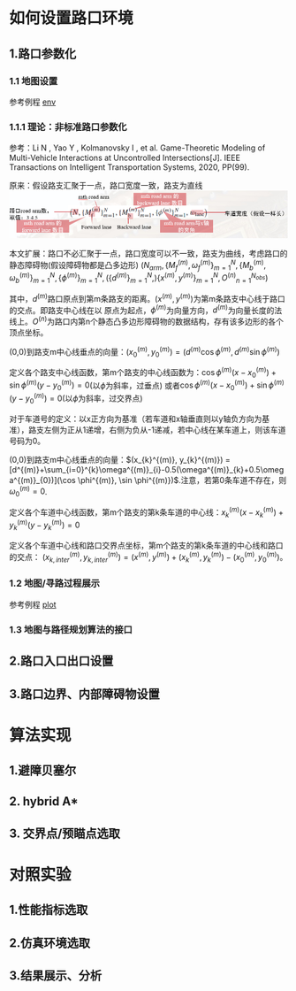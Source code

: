 # 如何设置路口环境
## 1.路口参数化
### 1.1 地图设置
参考例程
[env](../路径规划例程/地图设置参考PathPlanning-master/PathPlanning-master/Search_based_Planning/Search_2D/env.py)

### 1.1.1 理论：非标准路口参数化
参考：Li N , Yao Y , Kolmanovsky I , et al. Game-Theoretic Modeling of Multi-Vehicle Interactions at Uncontrolled Intersections[J]. IEEE Transactions on Intelligent Transportation Systems, 2020, PP(99).

原来：假设路支汇聚于一点，路口宽度一致，路支为直线
![](./origin%E8%B7%AF%E5%8F%A3%E6%95%B0%E6%8D%AE%E7%BB%93%E6%9E%84.png)

本文扩展：路口不必汇聚于一点，路口宽度可以不一致，路支为曲线，考虑路口的静态障碍物(假设障碍物都是凸多边形)
$(N_{arm}, \{M_{f}^{(m)},\omega_{f}^{(m)}\}_{m=1}^{N}, \{M_{b}^{(m)},\omega_{b}^{(m)}\}_{m=1}^{N},\{\phi^{(m)}\}_{m=1}^{N}, (\{d^{(m)}\}_{m=1}^{N},) \{x^{(m)}, y^{(m)}\}_{m=1}^{N}, {O^{(n)}}_{n=1}^{N_{obs}})$

其中，$d^{(m)}$路口原点到第m条路支的距离。$(x^{(m)}, y^{(m)})$为第m条路支中心线于路口的交点。即路支中心线在以
原点为起点，$\phi^{(m)}$为向量方向，$d^{(m)}$为向量长度的法线上。$O^{(n)}$为路口内第n个静态凸多边形障碍物的数据结构，存有该多边形的各个顶点坐标。

(0,0)到路支m中心线垂点的向量：$(x_{0}^{(m)}, y_{0}^{(m)}) = (d^{(m)}\cos \phi^{(m)}, d^{(m)}\sin \phi^{(m)})$

定义各个路支中心线函数，第m个路支的中心线函数为：$\cos \phi^{(m)}(x-x_{0}^{(m)}) + \sin \phi^{(m)}(y-y_{0}^{(m)}) = 0$(以$\phi$为斜率，过垂点)
或者$\cos \phi^{(m)}(x-x_{0}^{(m)}) + \sin \phi^{(m)}(y-y_{0}^{(m)}) = 0$(以$\phi$为斜率，过交界点)

对于车道号的定义：以x正方向为基准（若车道和x轴垂直则以y轴负方向为基准），路支左侧为正从1递增，右侧为负从-1递减，若中心线在某车道上，则该车道号码为0。

(0,0)到路支m中心线垂点的向量：$(x_{k}^{(m)}, y_{k}^{(m)}) = [d^{(m)}+\sum_{i=0}^{k}\omega^{(m)}_{i}-0.5(\omega^{(m)}_{k}+0.5\omega^{(m)}_{0})](\cos \phi^{(m)}, \sin \phi^{(m)})$.注意，若第0条车道不存在，则$\omega^{(m)}_{0} = 0$.

定义各个车道中心线函数，第m个路支的第k条车道的中心线：$x_{k}^{(m)}(x-x_{k}^{(m)}) + y_{k}^{(m)}(y-y_{k}^{(m)}) = 0$

定义各个车道中心线和路口交界点坐标，第m个路支的第k条车道的中心线和路口的交点：
$(x^{(m)}_{k,inter}, y^{(m)}_{k,inter}) = (x^{(m)}, y^{(m)}) + (x_{k}^{(m)}, y_{k}^{(m)}) - (x_{0}^{(m)}, y_{0}^{(m)})$。




### 1.2 地图/寻路过程展示
参考例程
[plot](../路径规划例程/地图设置参考PathPlanning-master/PathPlanning-master/Search_based_Planning/Search_2D/plotting.py)

### 1.3 地图与路径规划算法的接口



## 2.路口入口出口设置


## 3.路口边界、内部障碍物设置

# 算法实现
## 1.避障贝塞尔

## 2. hybrid A*

## 3. 交界点/预瞄点选取

# 对照实验
## 1.性能指标选取
## 2.仿真环境选取
## 3.结果展示、分析